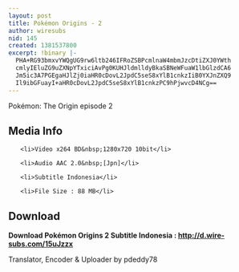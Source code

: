 ```yaml
---
layout: post
title: Pokémon Origins - 2
author: wiresubs
nid: 145
created: 1381537800
excerpt: !binary |-
  PHA+RG93bmxvYWQgUG9rw6ltb246IFRoZSBPcmlnaW4mbmJzcDtiZXJ0YWth
  cmlyIEluZG9uZXNpYTxiciAvPg0KUHJldmlldyBkaSBNeWFuaW1lbGlzdCA6
  Jm5ic3A7PGEgaHJlZj0iaHR0cDovL2JpdC5seS8xYlB1cnkzIiB0YXJnZXQ9
  Il9ibGFuayI+aHR0cDovL2JpdC5seS8xYlB1cnkzPC9hPjwvcD4NCg==
---
```

<p class="rtecenter">Pokémon: The Origin episode 2</p>

<h2>Media Info</h2>

<ul>
	<li>Video x264 BD&nbsp;1280x720 10bit</li>
	<li>Audio AAC 2.0&nbsp;[Jpn]</li>
	<li>Subtitle Indonesia</li>
	<li>File Size : 88 MB</li>
</ul>

<h2>Download</h2>

<p><strong>Download Pokémon Origins&nbsp;2&nbsp;Subtitle Indonesia&nbsp;:&nbsp;<a href="http://d.wire-subs.com/15uJzzx" target="_blank">http://d.wire-subs.com/15uJzzx</a></strong></p>

<p>Translator,&nbsp;Encoder &amp; Uploader by pdeddy78</p>
